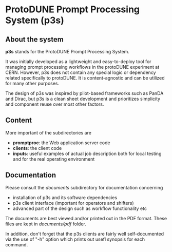# ProtoDUNE Prompt Processing System (p3s)
## About the system
**p3s** stands for the ProtoDUNE Prompt Processing System.

It was initially developed as a lightweight and easy-to-deploy tool for
managing prompt processing workflows in the protoDUNE experiment at CERN.
However, p3s does not contain any special logic or dependency related specifically
to protoDUNE. It is content-agnostic and can be utilized for
many other purposes.

The design of p3s was inspired by pilot-based frameworks such as PanDA and
Dirac, but p3s is a clean sheet development and prioritizes simplicity
and component reuse over most other factors.

## Content
More important of the subdirectories are
- **promptproc**: the Web application server code
- **clients**: the client code
- **inputs**:  useful examples of actual job description both for local testing and for the real operating environment

## Documentation
Please consult the *documents* subdirectory for documentation concerning
- installation of p3s and its software dependencies
- p3s client interface (important for operators and shifters)
- advanced part of the design such as workflow functionality etc

The documents are best viewed and/or printed out in the PDF format. These
files are kept in *documents/pdf* folder.

In addition, don't forget that the p3s clients are fairly well self-documented via
the use of "-h" option which prints out usefl synopsis for each command.
